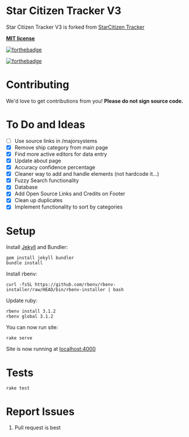 # Star Citizen Tracker V3

Star Citizen Tracker V3 is forked from [StarCitizen Tracker](https://starcitizentracker.github.io/)

[**MIT license**](https://github.com/StarCitizenTracker/StarCitizenTracker.github.io/blob/master/LICENSE.md)

[![forthebadge](https://forthebadge.com/images/badges/made-with-ruby.svg)](http://forthebadge.com)

[![forthebadge](https://forthebadge.com/images/badges/open-source.svg)](http://forthebadge.com)

# Contributing

We'd love to get contributions from you! **Please do not sign source code.**

# To Do and Ideas
- [ ] Use source links in /majorsystems
- [x] Remove ship category from main page
- [x] Find more active editors for data entry
- [x] Update about page
- [x] Accuracy confidence percentage
- [x] Cleaner way to add and handle elements (not hardcode it...)
- [x] Fuzzy Search functionality
- [x] Database
- [x] Add Open Source Links and Credits on Footer
- [x] Clean up duplicates
- [x] Implement functionality to sort by categories

# Setup

Install [Jekyll](https://jekyllrb.com/) and Bundler:

    gem install jekyll bundler
    bundle install

Install rbenv:

    curl -fsSL https://github.com/rbenv/rbenv-installer/raw/HEAD/bin/rbenv-installer | bash
    

Update ruby:

    rbenv install 3.1.2
    rbenv global 3.1.2

You can now run site:

    rake serve

Site is now running at [localhost:4000](http://localhost:4000)

# Tests

    rake test

# Report Issues
1. Pull request is best
